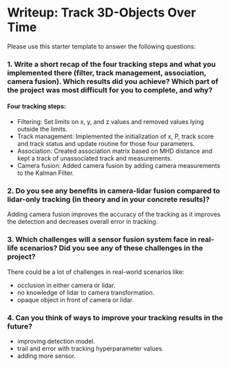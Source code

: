 # Writeup: Track 3D-Objects Over Time

Please use this starter template to answer the following questions:

### 1. Write a short recap of the four tracking steps and what you implemented there (filter, track management, association, camera fusion). Which results did you achieve? Which part of the project was most difficult for you to complete, and why?

#### Four tracking steps:
- Filtering: Set limits on x, y, and z values and removed values lying outside the limits.
- Track management: Implemented the initialization of x, P, track score and track status and update routine for those four parameters.
- Association: Created association matrix based on MHD distance and kept a track of unassociated track and measurements.
- Camera fusion: Added camera fusion by adding camera measurements to the Kalman Filter.
### 2. Do you see any benefits in camera-lidar fusion compared to lidar-only tracking (in theory and in your concrete results)? 
Adding camera fusion improves the accuracy of the tracking as it improves the detection and decreases overall error in tracking.

### 3. Which challenges will a sensor fusion system face in real-life scenarios? Did you see any of these challenges in the project?
There could be a lot of challenges in real-world scenarios like:
- occlusion in either camera or lidar.
- no knowledge of lidar to camera transformation.
- opaque object in front of camera or lidar.

### 4. Can you think of ways to improve your tracking results in the future?
- improving detection model.
- trail and error with tracking hyperparameter values.
- adding more sensor.